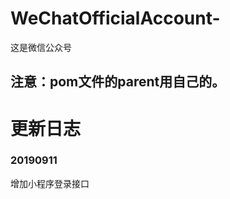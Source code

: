 # WeChatOfficialAccount-
这是微信公众号
## 注意：pom文件的parent用自己的。
#                                                         更新日志
### 20190911
增加小程序登录接口

